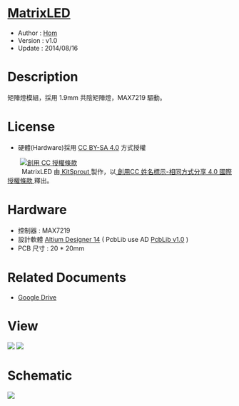 [MatrixLED](https://github.com/KitSprout/MatrixLED)
========
* Author  : [Hom](https://about.me/Hom)
* Version : v1.0
* Update  : 2014/08/16

Description
========
矩陣燈模組，採用 1.9mm 共陰矩陣燈，MAX7219 驅動。

License
========
* 硬體(Hardware)採用 [CC BY-SA 4.0](http://creativecommons.org/licenses/by-sa/4.0/deed.zh_TW) 方式授權 
  
　　<a rel="license" href="http://creativecommons.org/licenses/by-sa/4.0/deed.zh_TW"><img alt="創用 CC 授權條款" style="border-width:0" src="http://i.creativecommons.org/l/by-sa/3.0/tw/80x15.png" /></a>  
　　<span xmlns:dct="http://purl.org/dc/terms/" property="dct:title"> MatrixLED </span>由<a xmlns:cc="http://creativecommons.org/ns#" href="https://github.com/KitSprout" property="cc:attributionName" rel="cc:attributionURL"> KitSprout </a>製作，以<a rel="license" href="http://creativecommons.org/licenses/by-sa/4.0/deed.zh_TW"> 創用CC 姓名標示-相同方式分享 4.0 國際 授權條款 </a>釋出。  

Hardware
========
* 控制器 : MAX7219
* 設計軟體 [Altium Designer 14](http://www.altium.com/en/products/altium-designer) ( PcbLib use AD [PcbLib v1.0](https://github.com/KitSprout/AltiumDesigner_PcbLibrary/releases/tag/v1.0) ) 
* PCB 尺寸 : 20 * 20mm

Related Documents
========
* [Google Drive](http://goo.gl/xG6OCz)

View
========
<img src="https://lh4.googleusercontent.com/-uYbX1dM-nkU/U-7HUZ-85AI/AAAAAAAAKb4/w9rlqddsFWk/s1600/DSC_2425.jpg" />
<img src="https://lh5.googleusercontent.com/-92MyroobjYw/U-7HVLdSC9I/AAAAAAAAKcA/NuR7kx9QoC8/s1600/DSC_2434.jpg" />

Schematic
========
<img src="https://lh4.googleusercontent.com/-wFrUzwvwmIo/U-7HWEU9wWI/AAAAAAAAKcU/TGRUCDwts8U/s1600/Sch_MatrixLED_8x8_1.9S.png" />
